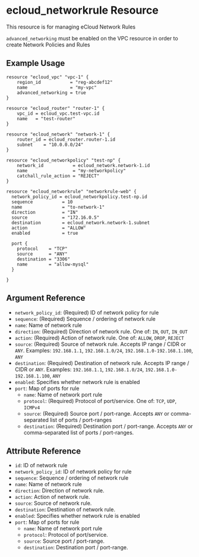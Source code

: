 # ecloud_networkrule Resource

This resource is for managing eCloud Network Rules

`advanced_networking` must be enabled on the VPC resource in order to create Network Policies and Rules

## Example Usage

```hcl
resource "ecloud_vpc" "vpc-1" {
	region_id           = "reg-abcdef12"
	name                = "my-vpc"
	advanced_networking = true
}

resource "ecloud_router" "router-1" {
	vpc_id = ecloud_vpc.test-vpc.id
	name   = "test-router"
}

resource "ecloud_network" "network-1" {
	router_id = ecloud_router.router-1.id
	subnet    = "10.0.0.0/24"
}

resource "ecloud_networkpolicy" "test-np" {
    network_id           = ecloud_network.network-1.id
    name                 = "my-networkpolicy"
    catchall_rule_action = "REJECT"
}

resource "ecloud_networkrule" "networkrule-web" {
  network_policy_id = ecloud_networkpolicy.test-np.id
  sequence           = 10
  name               = "to-network-1"
  direction          = "IN"
  source             = "172.16.0.5"
  destination        = ecloud_network.network-1.subnet
  action             = "ALLOW"
  enabled            = true

  port {
    protocol    = "TCP"
    source      = "ANY"
    destination = "3306"
    name        = "allow-mysql"
  }

}
```

## Argument Reference

- `network_policy_id`: (Required) ID of network policy for rule
- `sequence`: (Required) Sequence / ordering of network rule
- `name`: Name of network rule
- `direction`: (Required) Direction of network rule. One of: `IN`, `OUT`, `IN_OUT`
- `action`: (Required) Action of network rule. One of: `ALLOW`, `DROP`, `REJECT`
- `source`: (Required) Source of network rule. Accepts IP range / CIDR or `ANY`. Examples: `192.168.1.1`, `192.168.1.0/24`, `192.168.1.0-192.168.1.100`, `ANY`
- `destination`: (Required) Destination of network rule. Accepts IP range / CIDR or `ANY`. Examples: `192.168.1.1`, `192.168.1.0/24`, `192.168.1.0-192.168.1.100`, `ANY`
- `enabled`: Specifies whether network rule is enabled
- `port`: Map of ports for rule
  - `name`:  Name of network port rule
  - `protocol`: (Required) Protocol of port/service. One of: `TCP`, `UDP`, `ICMPv4`
  - `source`: (Required) Source port / port-range. Accepts `ANY` or comma-separated list of ports / port-ranges
  - `destination`: (Required) Destination port / port-range. Accepts `ANY` or comma-separated list of ports / port-ranges.

## Attribute Reference

- `id`: ID of network rule
- `network_policy_id`: ID of network policy for rule
- `sequence`:  Sequence / ordering of network rule
- `name`: Name of network rule
- `direction`: Direction of network rule. 
- `action`: Action of network rule.
- `source`: Source of network rule.
- `destination`: Destination of network rule. 
- `enabled`: Specifies whether network rule is enabled
- `port`: Map of ports for rule
  - `name`:  Name of network port rule
  - `protocol`: Protocol of port/service. 
  - `source`:  Source port / port-range. 
  - `destination`: Destination port / port-range.